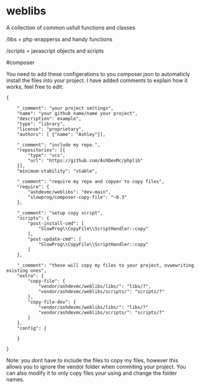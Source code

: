 # weblibs
A collection of common usfull functions and classes

/libs = php wrapperss and handy functions

/scripts = javascript objects and scripts


#composer

You need to add these configerations to you composer.json to automaticly install the files into your project.
I have added comments to explain how it works, feel free to edit:

    {

        "_comment": "your project settings",
        "name": "your github name/name your project",
        "description": example",
        "type": "library",
        "license": "proprietary",
        "authors": [ {"name": "Ashley"}],

        "_comment": "include my repo.",
        "repositories": [{
            "type": "vcs",
            "url": "https://github.com/AshDevMc/phplib"
        }],
        "minimum-stability": "stable",

        "_comment": "require my repo and copyer to copy files",
        "require": {
            "ashdevmc/weblibs": "dev-main",
            "slowprog/composer-copy-file": "~0.3"
        },

        "_comment": "setup copy script",
        "scripts": {
            "post-install-cmd": [
                "SlowProg\\CopyFile\\ScriptHandler::copy"
            ],
            "post-update-cmd": [
                "SlowProg\\CopyFile\\ScriptHandler::copy"
            ]
        },

        "_comment": "these will copy my files to your project, ovwewriting existing ones",
        "extra": {
            "copy-file": {
                "vendor/ashdevmc/weblibs/libs/": "libs/?",
                "vendor/ashdevmc/weblibs/scripts/": "scripts/?"
            },
            "copy-file-dev": {
                "vendor/ashdevmc/weblibs/libs/": "libs/?"
                "vendor/ashdevmc/weblibs/scripts/": "scripts/?"
            }
        },
        "config": {

        }
    
    }

Note: you dont have to include the files to copy my files, however this allows you to ignore the vendor folder when commiting your project.
You can also modify it to only copy files your using and change the folder names.
